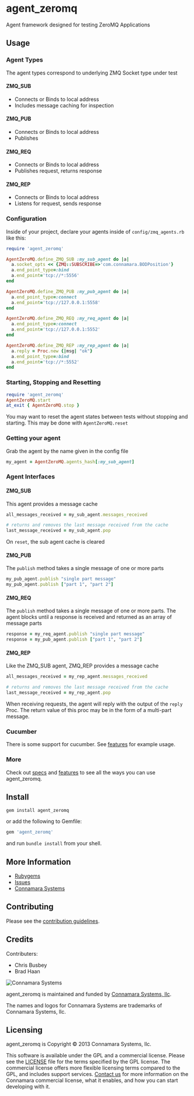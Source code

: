agent\_zeromq
============

Agent framework designed for testing ZeroMQ Applications 

Usage
-----


### Agent Types

The agent types correspond to underlying ZMQ Socket type under test

#### ZMQ\_SUB

* Connects or Binds to local address
* Includes message caching for inspection

#### ZMQ\_PUB

* Connects or Binds to local address
* Publishes

#### ZMQ\_REQ

* Connects or Binds to local address
* Publishes request, returns response

#### ZMQ\_REP

* Connects or Binds to local address
* Listens for request, sends response


### Configuration

Inside of your project, declare your agents inside of ```config/zmq_agents.rb``` like this:     

```ruby
require 'agent_zeromq'

AgentZeroMQ.define_ZMQ_SUB :my_sub_agent do |a|
  a.socket_opts << {ZMQ::SUBSCRIBE=>'com.connamara.BODPosition'}
  a.end_point_type=:bind
  a.end_point='tcp://*:5556'
end

AgentZeroMQ.define_ZMQ_PUB :my_pub_agent do |a|
  a.end_point_type=:connect
  a.end_point='tcp://127.0.0.1:5558'
end

AgentZeroMQ.define_ZMQ_REQ :my_req_agent do |a|
  a.end_point_type=:connect
  a.end_point='tcp://127.0.0.1:5552'
end

AgentZeroMQ.define_ZMQ_REP :my_rep_agent do |a|
  a.reply = Proc.new {|msg| "ok"}
  a.end_point_type=:bind
  a.end_point='tcp://*:5552'
end
```

### Starting, Stopping and Resetting

```ruby
require 'agent_zeromq'
AgentZeroMQ.start
at_exit { AgentZeroMQ.stop }
```

You may want to reset the agent states between tests without stopping and starting. This may be done with ```AgentZeroMQ.reset```

### Getting your agent

Grab the agent by the name given in the config file

```ruby
my_agent = AgentZeroMQ.agents_hash[:my_sub_agent]  
```

### Agent Interfaces


#### ZMQ\_SUB

This agent provides a message cache

```ruby
all_messages_received = my_sub_agent.messages_received

# returns and removes the last message received from the cache
last_message_received = my_sub_agent.pop
```

On `reset`, the sub agent cache is cleared
    
#### ZMQ\_PUB

The ```publish``` method takes a single message of one or more parts

```ruby
my_pub_agent.publish "single part message"
my_pub_agent.publish ["part 1", "part 2"]
```

#### ZMQ\_REQ

The ```publish``` method takes a single message of one or more parts. The agent blocks until a response is received and returned as an array of message parts

```ruby
response = my_req_agent.publish "single part message"
response = my_pub_agent.publish ["part 1", "part 2"]
```

#### ZMQ\_REP

Like the ZMQ_SUB agent, ZMQ_REP provides a message cache

```ruby
all_messages_received = my_rep_agent.messages_received

# returns and removes the last message received from the cache
last_message_received = my_rep_agent.pop
```

When receiving requests, the agent will reply with the output of the ```reply``` Proc.  The return value of this proc may be in the form of a multi-part message.

### Cucumber

There is some support for cucumber.  See [features](https://github.com/connamara/agent_zeromq/blob/master/features) for example usage.

### More

Check out [specs](https://github.com/connamara/agent_zeromq/blob/master/spec) and [features](https://github.com/connamara/agent_zeromq/blob/master/features) to see all the ways you can use agent_zeromq.

Install
-------

```shell
gem install agent_zeromq
```

or add the following to Gemfile:
```ruby
gem 'agent_zeromq'
```
and run `bundle install` from your shell.

More Information
----------------

* [Rubygems](https://rubygems.org/gems/agent_zeromq)
* [Issues](https://github.com/connamara/agent_zeromq/issues)
* [Connamara Systems](http://connamara.com)

Contributing
------------

Please see the [contribution guidelines](https://github.com/connamara/agent_zeromq/blob/master/CONTRIBUTION_GUIDELINES.md).

Credits
-------

Contributers:

* Chris Busbey
* Brad Haan

![Connamara Systems](http://www.connamara.com/images/home-connamara-logo-lg.png)

agent_zeromq is maintained and funded by [Connamara Systems, llc](http://connamara.com).

The names and logos for Connamara Systems are trademarks of Connamara Systems, llc.

Licensing
---------

agent_zeromq is Copyright © 2013 Connamara Systems, llc. 

This software is available under the GPL and a commercial license.  Please see the [LICENSE](https://github.com/connamara/agent_zeromq/blob/master/LICENSE.txt) file for the terms specified by the GPL license.  The commercial license offers more flexible licensing terms compared to the GPL, and includes support services.  [Contact us](mailto:info@connamara.com) for more information on the Connamara commercial license, what it enables, and how you can start developing with it.
